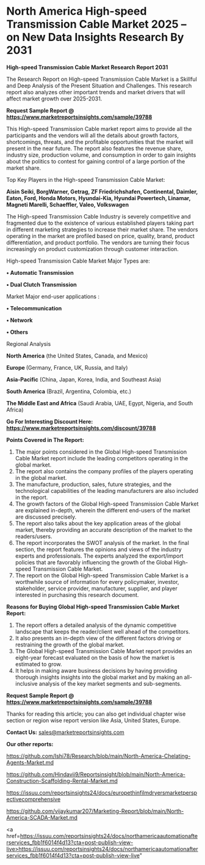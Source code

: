 # North America High-speed Transmission Cable Market 2025 – on New Data Insights Research By 2031

<strong>High-speed Transmission Cable Market Research Report 2031</strong>

The Research Report on High-speed Transmission Cable Market is a Skillful and Deep Analysis of the Present Situation and Challenges. This research report also analyzes other important trends and market drivers that will affect market growth over 2025-2031.

<strong>Request Sample Report @ <a href=https://www.marketreportsinsights.com/sample/39788>https://www.marketreportsinsights.com/sample/39788</a></strong>

This High-speed Transmission Cable market report aims to provide all the participants and the vendors will all the details about growth factors, shortcomings, threats, and the profitable opportunities that the market will present in the near future. The report also features the revenue share, industry size, production volume, and consumption in order to gain insights about the politics to contest for gaining control of a large portion of the market share.

Top Key Players in the High-speed Transmission Cable Market:

<strong>Aisin Seiki, BorgWarner, Getrag, ZF Friedrichshafen, Continental, Daimler, Eaton, Ford, Honda Motors, Hyundai-Kia, Hyundai Powertech, Linamar, Magneti Marelli, Schaeffler, Valeo, Volkswagen</strong>

The High-speed Transmission Cable Industry is severely competitive and fragmented due to the existence of various established players taking part in different marketing strategies to increase their market share. The vendors operating in the market are profiled based on price, quality, brand, product differentiation, and product portfolio. The vendors are turning their focus increasingly on product customization through customer interaction.

High-speed Transmission Cable Market Major Types are:

<strong>•  Automatic Transmission

•  Dual Clutch Transmission</strong>

Market Major end-user applications :

<strong>•  Telecommunication

•  Network

•  Others</strong>

Regional Analysis

</u><strong><b>North America</b></strong> (the United States, Canada, and Mexico)

<strong><b>Europe </b></strong>(Germany, France, UK, Russia, and Italy)

<strong><b>Asia-Pacific</b></strong> (China, Japan, Korea, India, and Southeast Asia)

<strong><b>South America</b></strong> (Brazil, Argentina, Colombia, etc.)

<strong><b>The Middle East and Africa</b></strong> (Saudi Arabia, UAE, Egypt, Nigeria, and South Africa)

<strong>Go For Interesting Discount Here: <a href=https://www.marketreportsinsights.com/discount/39788>https://www.marketreportsinsights.com/discount/39788</a></strong>

<strong>Points Covered in The Report:</strong>
<ol>
  <li>The major points considered in the Global High-speed Transmission Cable Market report include the leading competitors operating in the global market.</li>
  <li>The report also contains the company profiles of the players operating in the global market.</li>
  <li>The manufacture, production, sales, future strategies, and the technological capabilities of the leading manufacturers are also included in the report.</li>
  <li>The growth factors of the Global High-speed Transmission Cable Market are explained in-depth, wherein the different end-users of the market are discussed precisely.</li>
  <li>The report also talks about the key application areas of the global market, thereby providing an accurate description of the market to the readers/users.</li>
  <li>The report incorporates the SWOT analysis of the market. In the final section, the report features the opinions and views of the industry experts and professionals. The experts analyzed the export/import policies that are favorably influencing the growth of the Global High-speed Transmission Cable Market.</li>
  <li>The report on the Global High-speed Transmission Cable Market is a worthwhile source of information for every policymaker, investor, stakeholder, service provider, manufacturer, supplier, and player interested in purchasing this research document.</li>
</ol>
<strong>Reasons for Buying Global High-speed Transmission Cable Market Report:</strong>

<ol>
  <li>The report offers a detailed analysis of the dynamic competitive landscape that keeps the reader/client well ahead of the competitors.</li>
  <li>It also presents an in-depth view of the different factors driving or restraining the growth of the global market.</li>
  <li>The Global High-speed Transmission Cable Market report provides an eight-year forecast evaluated on the basis of how the market is estimated to grow.</li>
  <li>It helps in making aware business decisions by having providing thorough insights insights into the global market and by making an all-inclusive analysis of the key market segments and sub-segments.</li>
</ol>
<strong>Request Sample Report @ <a href=https://www.marketreportsinsights.com/sample/39788>https://www.marketreportsinsights.com/sample/39788</a></strong>


Thanks for reading this article; you can also get individual chapter wise section or region wise report version like Asia, United States, Europe.

<strong>Contact Us:</strong>
sales@marketreportsinsights.com

<strong>Our other reports:</strong>

<a href=https://github.com/Ishi78/Research/blob/main/North-America-Chelating-Agents-Market.md>https://github.com/Ishi78/Research/blob/main/North-America-Chelating-Agents-Market.md</a>

<a href=https://github.com/Hindavii9/Reportsinsight/blob/main/North-America-Construction-Scaffolding-Rental-Market.md>https://github.com/Hindavii9/Reportsinsight/blob/main/North-America-Construction-Scaffolding-Rental-Market.md</a>

<a href=https://issuu.com/reportsinsights24/docs/europethinfilmdryersmarketperspectivecomprehensive>https://issuu.com/reportsinsights24/docs/europethinfilmdryersmarketperspectivecomprehensive</a>

<a href=https://github.com/vijaykumar207/Marketing-Report/blob/main/North-America-SCADA-Market.md>https://github.com/vijaykumar207/Marketing-Report/blob/main/North-America-SCADA-Market.md</a>

<a href=https://issuu.com/reportsinsights24/docs/northamericaautomationafterservices_fbb1f6014f4d13?cta=post-publish-view-live>https://issuu.com/reportsinsights24/docs/northamericaautomationafterservices_fbb1f6014f4d13?cta=post-publish-view-live</a>"

